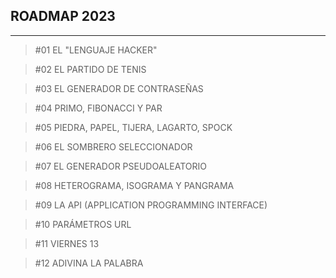 ## ROADMAP 2023

***
> #01 EL "LENGUAJE HACKER"

> #02 EL PARTIDO DE TENIS

> #03 EL GENERADOR DE CONTRASEÑAS

> #04 PRIMO, FIBONACCI Y PAR

> #05 PIEDRA, PAPEL, TIJERA, LAGARTO, SPOCK

> #06 EL SOMBRERO SELECCIONADOR

> #07 EL GENERADOR PSEUDOALEATORIO

> #08 HETEROGRAMA, ISOGRAMA Y PANGRAMA

> #09 LA API (APPLICATION PROGRAMMING INTERFACE)

> #10 PARÁMETROS URL

> #11 VIERNES 13

> #12 ADIVINA LA PALABRA